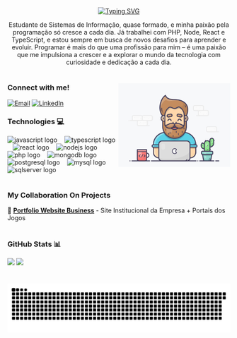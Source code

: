 <div align="center">
<a href="https://git.io/typing-svg"><img src="https://readme-typing-svg.demolab.com?font=Fira+Code&weight=100&size=25&letterSpacing=&pause=500&color=401867&vCenter=true&random=true&width=700&lines=%F0%9F%9A%80++Explorador+de+C%C3%B3digo+%26%26+Criador+de+Solu%C3%A7%C3%B5es+%F0%9F%91%A8%E2%80%8D%F0%9F%92%BB" alt="Typing SVG" /></a>
</div>

<p align="center">Estudante de Sistemas de Informação, quase formado, e minha paixão pela programação só cresce a cada dia. Já trabalhei com PHP, Node, React e TypeScript, e estou sempre em busca de novos desafios para aprender e evoluir. Programar é mais do que uma profissão para mim – é uma paixão que me impulsiona a crescer e a explorar o mundo da tecnologia com curiosidade e dedicação a cada dia.
  
#

<img align="right" alt="" height="190px" src="./images/mygif.gif">

<h3 align="left">Connect with me!</h3>

[![Email](https://img.shields.io/badge/-Email-000?style=for-the-badge&logo=gmail&logoColor=401867)](mailto:gustavoramos2404@hotmail.com)
[![LinkedIn](https://img.shields.io/badge/-LinkedIn-000?style=for-the-badge&logo=linkedin&logoColor=401867)](https://www.linkedin.com/in/gustavo-henrique-3ab03718b/)

<h3 align="left">Technologies 💻</h3>

<div align="left">
  <img src="https://cdn.jsdelivr.net/gh/devicons/devicon/icons/javascript/javascript-plain.svg" height="25" alt="javascript logo"  />
  <img width="8" />
  <img src="https://cdn.jsdelivr.net/gh/devicons/devicon/icons/typescript/typescript-original.svg" height="25" alt="typescript logo"  />
  <img width="8" />
  <img src="https://cdn.jsdelivr.net/gh/devicons/devicon/icons/react/react-original.svg" height="25" alt="react logo"  />
  <img width="8" />
  <img src="https://cdn.jsdelivr.net/gh/devicons/devicon/icons/nodejs/nodejs-original.svg" height="25" alt="nodejs logo"  />
  <img width="8" />
  <img src="https://cdn.jsdelivr.net/gh/devicons/devicon/icons/php/php-original.svg" height="25" alt="php logo"  />
  <img width="8" />
  <img src="https://cdn.jsdelivr.net/gh/devicons/devicon/icons/mongodb/mongodb-original.svg" height="25" alt="mongodb logo"  />
  <img width="8" />
  <img src="https://cdn.jsdelivr.net/gh/devicons/devicon/icons/postgresql/postgresql-original.svg" height="25" alt="postgresql logo"  />
  <img width="8" />
  <img src="https://cdn.jsdelivr.net/gh/devicons/devicon/icons/mysql/mysql-original.svg" height="25" alt="mysql logo"  />
  <img width="8" />
  <img src="https://cdn.jsdelivr.net/gh/devicons/devicon/icons/microsoftsqlserver/microsoftsqlserver-plain.svg" height="25" alt="sqlserver logo"  />
  <img width="8" />
</div>

#

<h3 align="left">My Collaboration On Projects</h3>

💼 [**Portfolio Website Business**](https://winspvp.gg/) - Site Institucional da Empresa + Portais dos Jogos


#

<h3 align="left">GitHub Stats 📊</h3>

<div align="left">
  <img height="180em" src="https://github-readme-stats.vercel.app/api?username=guhhlek&show_icons=true&theme=dark&border_radius=10&border_color=401867&bg_color=000000&title_color=fff&text_color=fff&icon_color=fff" />
  <img height="180em" src="https://github-readme-stats.vercel.app/api/top-langs/?username=guhhlek&layout=compact&theme=dark&border_radius=10&border_color=401867&bg_color=000000&title_color=fff&text_color=fff&icon_color=fff" />
</div>

#
<picture align="center">
  <source media="(prefers-color-scheme: dark)" srcset="https://raw.githubusercontent.com/guhhlek/guhhlek/output/github-contribution-grid-snake-dark.svg">
  <source media="(prefers-color-scheme: light)" srcset="https://raw.githubusercontent.com/guhhlek/guhhlek/output/github-contribution-grid-snake-dark.svg">
  <img align="center" alt="github contribution grid snake animation" src="https://raw.githubusercontent.com/guhhlek/guhhlek/output/github-contribution-grid-snake.svg">
</picture>

#
